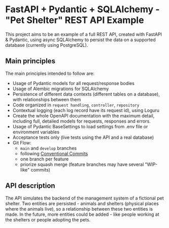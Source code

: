 # FastAPI + Pydantic + SQLAlchemy - "Pet Shelter" REST API Example

This project aims to be an example of a full REST API, created with FastAPI & Pydantic, using async SQLAlchemy to persist the data on a supported database (currently using PostgreSQL).

## Main principles

The main principles intended to follow are:

- Usage of Pydantic models for all request/response bodies
- Usage of Alembic migrations for SQLAlchemy
- Persistence of different data contexts (different tables on a database), with relationships between them
- Code organized in `request handling`, `controller`, `repository`
- Contextual logging (each log record have its request id), using Loguru
- Create the whole OpenAPI documentation with the maximum detail, including full, detailed models for requests, responses and errors.
- Usage of Pydantic BaseSettings to load settings from .env file or environment variables
- Acceptance tests only (live tests using the API and a real database)
- Git Flow:
  - `main` and `develop` branches
  - following [Conventional Commits](https://www.conventionalcommits.org)
  - one branch per feature
  - priorize squash merge (feature branches may have several "WIP-like" commits)

## API description

The API simulates the backend of the management system of a fictional pet shelter. Two entities are persisted - animals and shelters (physical places where the animals live), so a relationship between these two entities is made.
In the future, more entities could be added - like people working at the shelters or people adopting the pets.
